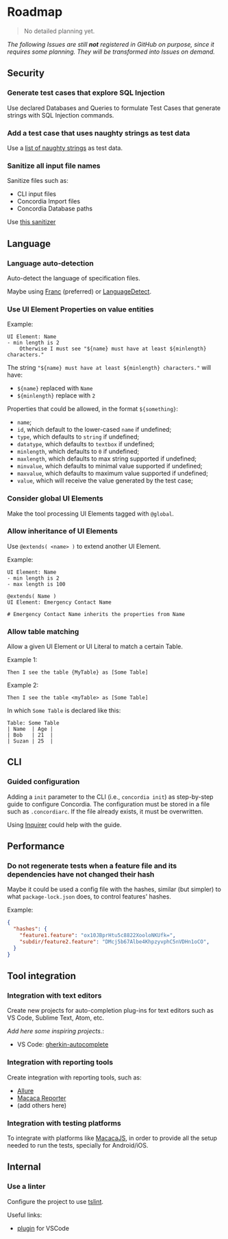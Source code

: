 # Roadmap

> No detailed planning yet.

*The following Issues are still **not** registered in GitHub on purpose, since it requires some planning. They will be transformed into Issues on demand.*


## Security

### Generate test cases that explore SQL Injection

Use declared Databases and Queries to formulate Test Cases that generate strings with SQL Injection commands.

### Add a test case that uses naughty strings as test data

Use a [list of naughty strings](https://github.com/minimaxir/big-list-of-naughty-strings) as test data.

### Sanitize all input file names

Sanitize files such as:
- CLI input files
- Concordia Import files
- Concordia Database paths

Use [this sanitizer](https://github.com/parshap/node-sanitize-filename)


## Language

### Language auto-detection

Auto-detect the language of specification files.

Maybe using [Franc](https://github.com/wooorm/franc) (preferred) or [LanguageDetect](https://github.com/FGRibreau/node-language-detect).


### Use UI Element Properties on value entities

Example:
```concordia
UI Element: Name
- min length is 2
    Otherwise I must see "${name} must have at least ${minlength} characters."
```

The string `"${name} must have at least ${minlength} characters."` will have:
- `${name}` replaced with `Name`
- `${minlength}` replace with `2`

Properties that could be allowed, in the format `${something}`:
- `name`;
- `id`, which default to the lower-cased `name` if undefined;
- `type`, which defaults to `string` if undefined;
- `datatype`, which defaults to `textbox` if undefined;
- `minlength`, which defaults to `0` if undefined;
- `maxlength`, which defaults to max string supported if undefined;
- `minvalue`, which defaults to minimal value supported if undefined;
- `maxvalue`, which defaults to maximum value supported if undefined;
- `value`, which will receive the value generated by the test case;


### Consider global UI Elements

Make the tool processing UI Elements tagged with `@global`.


### Allow inheritance of UI Elements

Use `@extends( <name> )` to extend another UI Element.

Example:
```concordia
UI Element: Name
- min length is 2
- max length is 100

@extends( Name )
UI Element: Emergency Contact Name

# Emergency Contact Name inherits the properties from Name
```


### Allow table matching

Allow a given UI Element or UI Literal to match a certain Table.

Example 1:
```concordia
Then I see the table {MyTable} as [Some Table]
```
Example 2:
```concordia
Then I see the table <myTable> as [Some Table]
```

In which `Some Table` is declared like this:
```concordia
Table: Some Table
| Name  | Age |
| Bob   | 21  |
| Suzan | 25  |
```


## CLI

### Guided configuration

Adding a `init` parameter to the CLI (i.e., `concordia init`) as step-by-step guide to configure Concordia. The configuration must be stored in a file such as `.concordiarc`. If the file already exists, it must be overwritten.

Using [Inquirer](https://github.com/SBoudrias/Inquirer.js) could help with the guide.


## Performance

### Do not regenerate tests when a feature file and its dependencies have not changed their hash

Maybe it could be used a config file with the hashes, similar (but simpler) to what `package-lock.json` does, to control features' hashes.

Example:
```json
{
  "hashes": {
    "feature1.feature": "ox10JBprHtu5c8822XooloNKUfk=",
    "subdir/feature2.feature": "DMcj5b67Albe4KhpzyvphC5nVDHn1oCO",
  }
}
```


## Tool integration

### Integration with text editors

Create new projects for auto-completion plug-ins for text editors such as VS Code, Sublime Text, Atom, etc.

*Add here some inspiring projects.*:
- VS Code: [gherkin-autocomplete](https://github.com/silverbulleters/gherkin-autocomplete)


### Integration with reporting tools

Create integration with reporting tools, such as:
- [Allure](https://github.com/allure-framework/allure2/)
- [Macaca Reporter](https://github.com/macacajs/macaca-reporter)
- (add others here)

### Integration with testing platforms

To integrate with platforms like [MacacaJS](https://macacajs.com/), in order to provide all the setup needed to run the tests, specially for Android/iOS.


## Internal

### Use a linter

Configure the project to use [tslint](https://github.com/palantir/tslint).

Useful links:
- [plugin](https://marketplace.visualstudio.com/items?itemName=eg2.tslint) for VSCode

